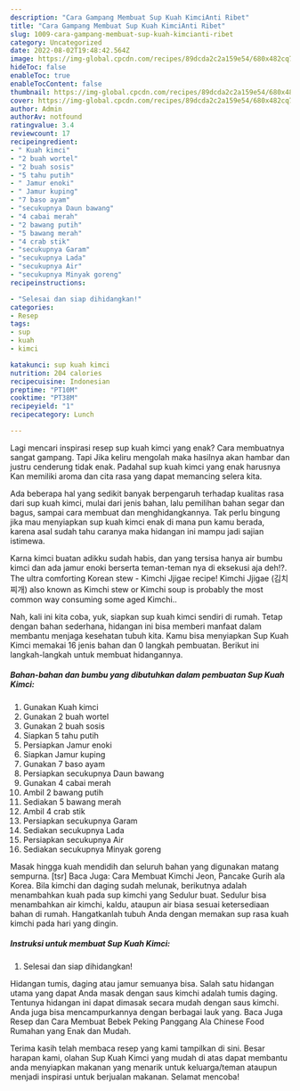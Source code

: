 ```yaml
---
description: "Cara Gampang Membuat Sup Kuah KimciAnti Ribet"
title: "Cara Gampang Membuat Sup Kuah KimciAnti Ribet"
slug: 1009-cara-gampang-membuat-sup-kuah-kimcianti-ribet
category: Uncategorized
date: 2022-08-02T19:48:42.564Z
image: https://img-global.cpcdn.com/recipes/89dcda2c2a159e54/680x482cq70/sup-kuah-kimci-foto-resep-utama.jpg
hideToc: false
enableToc: true
enableTocContent: false
thumbnail: https://img-global.cpcdn.com/recipes/89dcda2c2a159e54/680x482cq70/sup-kuah-kimci-foto-resep-utama.jpg
cover: https://img-global.cpcdn.com/recipes/89dcda2c2a159e54/680x482cq70/sup-kuah-kimci-foto-resep-utama.jpg
author: Admin
authorAv: notfound
ratingvalue: 3.4
reviewcount: 17
recipeingredient:
- " Kuah kimci"
- "2 buah wortel"
- "2 buah sosis"
- "5 tahu putih"
- " Jamur enoki"
- " Jamur kuping"
- "7 baso ayam"
- "secukupnya Daun bawang"
- "4 cabai merah"
- "2 bawang putih"
- "5 bawang merah"
- "4 crab stik"
- "secukupnya Garam"
- "secukupnya Lada"
- "secukupnya Air"
- "secukupnya Minyak goreng"
recipeinstructions:

- "Selesai dan siap dihidangkan!"
categories:
- Resep
tags:
- sup
- kuah
- kimci

katakunci: sup kuah kimci 
nutrition: 204 calories
recipecuisine: Indonesian
preptime: "PT10M"
cooktime: "PT38M"
recipeyield: "1"
recipecategory: Lunch

---
```



Lagi mencari inspirasi resep sup kuah kimci yang enak? Cara membuatnya sangat gampang. Tapi Jika keliru mengolah maka hasilnya akan hambar dan justru cenderung tidak enak. Padahal sup kuah kimci yang enak harusnya Kan memiliki aroma dan cita rasa yang dapat memancing selera kita.


Ada beberapa hal yang sedikit banyak berpengaruh terhadap kualitas rasa dari sup kuah kimci, mulai dari jenis bahan, lalu pemilihan bahan segar dan bagus, sampai cara membuat dan menghidangkannya. Tak perlu bingung jika mau menyiapkan sup kuah kimci enak di mana pun kamu berada, karena asal sudah tahu caranya maka hidangan ini mampu jadi sajian istimewa.

Karna kimci buatan adikku sudah habis, dan yang tersisa hanya air bumbu kimci dan ada jamur enoki berserta teman-teman nya di eksekusi aja deh!?. The ultra comforting Korean stew - Kimchi Jjigae recipe! Kimchi Jjigae (김치찌개) also known as Kimchi stew or Kimchi soup is probably the most common way consuming some aged Kimchi..


Nah, kali ini kita coba, yuk, siapkan sup kuah kimci sendiri di rumah. Tetap dengan bahan sederhana, hidangan ini bisa memberi manfaat dalam membantu menjaga kesehatan tubuh kita. Kamu bisa menyiapkan Sup Kuah Kimci memakai 16 jenis bahan dan 0 langkah pembuatan. Berikut ini langkah-langkah untuk membuat hidangannya.

<!--inarticleads1-->

##### Bahan-bahan dan bumbu yang dibutuhkan dalam pembuatan Sup Kuah Kimci:

1. Gunakan  Kuah kimci
1. Gunakan 2 buah wortel
1. Gunakan 2 buah sosis
1. Siapkan 5 tahu putih
1. Persiapkan  Jamur enoki
1. Siapkan  Jamur kuping
1. Gunakan 7 baso ayam
1. Persiapkan secukupnya Daun bawang
1. Gunakan 4 cabai merah
1. Ambil 2 bawang putih
1. Sediakan 5 bawang merah
1. Ambil 4 crab stik
1. Persiapkan secukupnya Garam
1. Sediakan secukupnya Lada
1. Persiapkan secukupnya Air
1. Sediakan secukupnya Minyak goreng


Masak hingga kuah mendidih dan seluruh bahan yang digunakan matang sempurna. [tsr] Baca Juga: Cara Membuat Kimchi Jeon, Pancake Gurih ala Korea. Bila kimchi dan daging sudah melunak, berikutnya adalah menambahkan kuah pada sup kimchi yang Sedulur buat. Sedulur bisa menambahkan air kimchi, kaldu, ataupun air biasa sesuai ketersediaan bahan di rumah. Hangatkanlah tubuh Anda dengan memakan sup rasa kuah kimchi pada hari yang dingin. 

<!--inarticleads2-->

##### Instruksi untuk membuat Sup Kuah Kimci:


1. Selesai dan siap dihidangkan!

Hidangan tumis, daging atau jamur semuanya bisa. Salah satu hidangan utama yang dapat Anda masak dengan saus kimchi adalah tumis daging. Tentunya hidangan ini dapat dimasak secara mudah dengan saus kimchi. Anda juga bisa mencampurkannya dengan berbagai lauk yang. Baca Juga Resep dan Cara Membuat Bebek Peking Panggang Ala Chinese Food Rumahan yang Enak dan Mudah. 

Terima kasih telah membaca resep yang kami tampilkan di sini. Besar harapan kami, olahan Sup Kuah Kimci yang mudah di atas dapat membantu anda menyiapkan makanan yang menarik untuk keluarga/teman ataupun menjadi inspirasi untuk berjualan makanan. Selamat mencoba!

